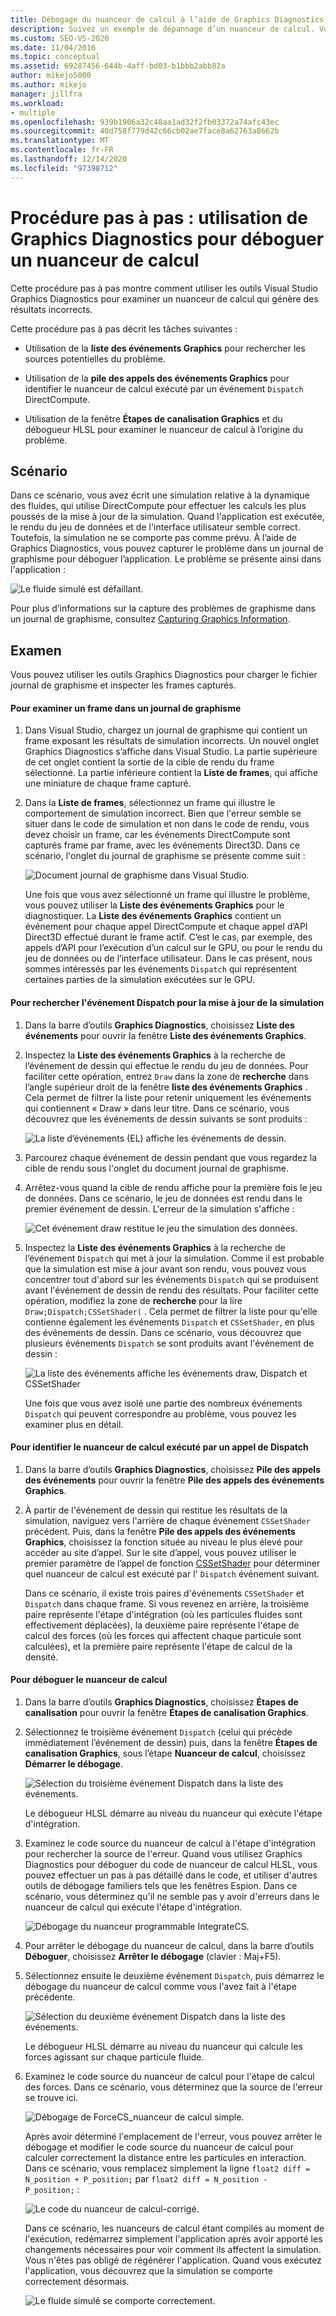 ```yaml
---
title: Débogage du nuanceur de calcul à l’aide de Graphics Diagnostics
description: Suivez un exemple de dépannage d’un nuanceur de calcul. Vous pouvez voir l’utilisation de la liste des événements Graphics, de la pile des appels des événements graphiques et des étapes de canalisation Graphics.
ms.custom: SEO-VS-2020
ms.date: 11/04/2016
ms.topic: conceptual
ms.assetid: 69287456-644b-4aff-bd03-b1bbb2abb82a
author: mikejo5000
ms.author: mikejo
manager: jillfra
ms.workload:
- multiple
ms.openlocfilehash: 939b1906a32c48aa1ad32f2fb03372a74afc43ec
ms.sourcegitcommit: 40d758f779d42c66cb02ae7face8a62763a8662b
ms.translationtype: MT
ms.contentlocale: fr-FR
ms.lasthandoff: 12/14/2020
ms.locfileid: "97398712"
---
```

# <a name="walkthrough-using-graphics-diagnostics-to-debug-a-compute-shader"></a>Procédure pas à pas : utilisation de Graphics Diagnostics pour déboguer un nuanceur de calcul
Cette procédure pas à pas montre comment utiliser les outils Visual Studio Graphics Diagnostics pour examiner un nuanceur de calcul qui génère des résultats incorrects.

 Cette procédure pas à pas décrit les tâches suivantes :

- Utilisation de la **liste des événements Graphics** pour rechercher les sources potentielles du problème.

- Utilisation de la **pile des appels des événements Graphics** pour identifier le nuanceur de calcul exécuté par un événement `Dispatch` DirectCompute.

- Utilisation de la fenêtre **Étapes de canalisation Graphics** et du débogueur HLSL pour examiner le nuanceur de calcul à l’origine du problème.

## <a name="scenario"></a>Scénario
 Dans ce scénario, vous avez écrit une simulation relative à la dynamique des fluides, qui utilise DirectCompute pour effectuer les calculs les plus poussés de la mise à jour de la simulation. Quand l'application est exécutée, le rendu du jeu de données et de l'interface utilisateur semble correct. Toutefois, la simulation ne se comporte pas comme prévu. À l’aide de Graphics Diagnostics, vous pouvez capturer le problème dans un journal de graphisme pour déboguer l’application. Le problème se présente ainsi dans l'application :

 ![Le fluide simulé est défaillant.](media/gfx_diag_demo_compute_shader_fluid_problem.png "gfx_diag_demo_compute_shader_fluid_problem")

 Pour plus d’informations sur la capture des problèmes de graphisme dans un journal de graphisme, consultez [Capturing Graphics Information](capturing-graphics-information.md).

## <a name="investigation"></a>Examen
 Vous pouvez utiliser les outils Graphics Diagnostics pour charger le fichier journal de graphisme et inspecter les frames capturés.

#### <a name="to-examine-a-frame-in-a-graphics-log"></a>Pour examiner un frame dans un journal de graphisme

1. Dans Visual Studio, chargez un journal de graphisme qui contient un frame exposant les résultats de simulation incorrects. Un nouvel onglet Graphics Diagnostics s’affiche dans Visual Studio. La partie supérieure de cet onglet contient la sortie de la cible de rendu du frame sélectionné. La partie inférieure contient la **Liste de frames**, qui affiche une miniature de chaque frame capturé.

2. Dans la **Liste de frames**, sélectionnez un frame qui illustre le comportement de simulation incorrect. Bien que l'erreur semble se situer dans le code de simulation et non dans le code de rendu, vous devez choisir un frame, car les événements DirectCompute sont capturés frame par frame, avec les événements Direct3D. Dans ce scénario, l'onglet du journal de graphisme se présente comme suit :

    ![Document journal de graphisme dans Visual Studio.](media/gfx_diag_demo_compute_shader_fluid_step_1.png "gfx_diag_demo_compute_shader_fluid_step_1")

   Une fois que vous avez sélectionné un frame qui illustre le problème, vous pouvez utiliser la **Liste des événements Graphics** pour le diagnostiquer. La **Liste des événements Graphics** contient un événement pour chaque appel DirectCompute et chaque appel d’API Direct3D effectué durant le frame actif. C’est le cas, par exemple, des appels d’API pour l’exécution d’un calcul sur le GPU, ou pour le rendu du jeu de données ou de l’interface utilisateur. Dans le cas présent, nous sommes intéressés par les événements `Dispatch` qui représentent certaines parties de la simulation exécutées sur le GPU.

#### <a name="to-find-the-dispatch-event-for-the-simulation-update"></a>Pour rechercher l'événement Dispatch pour la mise à jour de la simulation

1. Dans la barre d’outils **Graphics Diagnostics**, choisissez **Liste des événements** pour ouvrir la fenêtre **Liste des événements Graphics**.

2. Inspectez la **Liste des événements Graphics** à la recherche de l’événement de dessin qui effectue le rendu du jeu de données. Pour faciliter cette opération, entrez `Draw` dans la zone de **recherche** dans l’angle supérieur droit de la fenêtre **liste des événements Graphics** . Cela permet de filtrer la liste pour retenir uniquement les événements qui contiennent « Draw » dans leur titre. Dans ce scénario, vous découvrez que les événements de dessin suivants se sont produits :

    ![La liste d’événements &#40;EL&#41; affiche les événements de dessin.](media/gfx_diag_demo_compute_shader_fluid_step_2.png "gfx_diag_demo_compute_shader_fluid_step_2")

3. Parcourez chaque événement de dessin pendant que vous regardez la cible de rendu sous l'onglet du document journal de graphisme.

4. Arrêtez-vous quand la cible de rendu affiche pour la première fois le jeu de données. Dans ce scénario, le jeu de données est rendu dans le premier événement de dessin. L'erreur de la simulation s'affiche :

    ![Cet événement draw restitue le jeu the simulation des données.](media/gfx_diag_demo_compute_shader_fluid_step_3.png "gfx_diag_demo_compute_shader_fluid_step_3")

5. Inspectez la **Liste des événements Graphics** à la recherche de l’événement `Dispatch` qui met à jour la simulation. Comme il est probable que la simulation est mise à jour avant son rendu, vous pouvez vous concentrer tout d'abord sur les événements `Dispatch` qui se produisent avant l'événement de dessin de rendu des résultats. Pour faciliter cette opération, modifiez la zone de **recherche** pour la lire `Draw;Dispatch;CSSetShader(` . Cela permet de filtrer la liste pour qu'elle contienne également les événements `Dispatch` et `CSSetShader`, en plus des événements de dessin. Dans ce scénario, vous découvrez que plusieurs événements `Dispatch` se sont produits avant l'événement de dessin :

    ![La liste des événements affiche les événements draw, Dispatch et CSSetShader](media/gfx_diag_demo_compute_shader_fluid_step_4.png "gfx_diag_demo_compute_shader_fluid_step_4")

   Une fois que vous avez isolé une partie des nombreux événements `Dispatch` qui peuvent correspondre au problème, vous pouvez les examiner plus en détail.

#### <a name="to-determine-which-compute-shader-a-dispatch-call-executes"></a>Pour identifier le nuanceur de calcul exécuté par un appel de Dispatch

1. Dans la barre d’outils **Graphics Diagnostics**, choisissez **Pile des appels des événements** pour ouvrir la fenêtre **Pile des appels des événements Graphics**.

2. À partir de l'événement de dessin qui restitue les résultats de la simulation, naviguez vers l'arrière de chaque événement `CSSetShader` précédent. Puis, dans la fenêtre **Pile des appels des événements Graphics**, choisissez la fonction située au niveau le plus élevé pour accéder au site d’appel. Sur le site d’appel, vous pouvez utiliser le premier paramètre de l’appel de fonction [CSSetShader](/windows/desktop/api/d3d11/nf-d3d11-id3d11devicecontext-cssetshader) pour déterminer quel nuanceur de calcul est exécuté par l' `Dispatch` événement suivant.

   Dans ce scénario, il existe trois paires d'événements `CSSetShader` et `Dispatch` dans chaque frame. Si vous revenez en arrière, la troisième paire représente l'étape d'intégration (où les particules fluides sont effectivement déplacées), la deuxième paire représente l'étape de calcul des forces (où les forces qui affectent chaque particule sont calculées), et la première paire représente l'étape de calcul de la densité.

#### <a name="to-debug-the-compute-shader"></a>Pour déboguer le nuanceur de calcul

1. Dans la barre d’outils **Graphics Diagnostics**, choisissez **Étapes de canalisation** pour ouvrir la fenêtre **Étapes de canalisation Graphics**.

2. Sélectionnez le troisième événement `Dispatch` (celui qui précède immédiatement l’événement de dessin) puis, dans la fenêtre **Étapes de canalisation Graphics**, sous l’étape **Nuanceur de calcul**, choisissez **Démarrer le débogage**.

    ![Sélection du troisième événement Dispatch dans la liste des événements.](media/gfx_diag_demo_compute_shader_fluid_step_6.png "gfx_diag_demo_compute_shader_fluid_step_6")

    Le débogueur HLSL démarre au niveau du nuanceur qui exécute l'étape d'intégration.

3. Examinez le code source du nuanceur de calcul à l'étape d'intégration pour rechercher la source de l'erreur. Quand vous utilisez Graphics Diagnostics pour déboguer du code de nuanceur de calcul HLSL, vous pouvez effectuer un pas à pas détaillé dans le code, et utiliser d'autres outils de débogage familiers tels que les fenêtres Espion. Dans ce scénario, vous déterminez qu'il ne semble pas y avoir d'erreurs dans le nuanceur de calcul qui exécute l'étape d'intégration.

    ![Débogage du nuanceur programmable IntegrateCS.](media/gfx_diag_demo_compute_shader_fluid_step_7.png "gfx_diag_demo_compute_shader_fluid_step_7")

4. Pour arrêter le débogage du nuanceur de calcul, dans la barre d’outils **Déboguer**, choisissez **Arrêter le débogage** (clavier : Maj+F5).

5. Sélectionnez ensuite le deuxième événement `Dispatch`, puis démarrez le débogage du nuanceur de calcul comme vous l'avez fait à l'étape précédente.

    ![Sélection du deuxième événement Dispatch dans la liste des événements.](media/gfx_diag_demo_compute_shader_fluid_step_8.png "gfx_diag_demo_compute_shader_fluid_step_8")

    Le débogueur HLSL démarre au niveau du nuanceur qui calcule les forces agissant sur chaque particule fluide.

6. Examinez le code source du nuanceur de calcul pour l'étape de calcul des forces. Dans ce scénario, vous déterminez que la source de l'erreur se trouve ici.

    ![Débogage de ForceCS&#95;nuanceur de calcul simple.](media/gfx_diag_demo_compute_shader_fluid_step_9.png "gfx_diag_demo_compute_shader_fluid_step_9")

   Après avoir déterminé l'emplacement de l'erreur, vous pouvez arrêter le débogage et modifier le code source du nuanceur de calcul pour calculer correctement la distance entre les particules en interaction. Dans ce scénario, vous remplacez simplement la ligne `float2 diff = N_position + P_position;` par `float2 diff = N_position - P_position;` :

   ![Le code du nuanceur de calcul&#45;corrigé.](media/gfx_diag_demo_compute_shader_fluid_step_10.png "gfx_diag_demo_compute_shader_fluid_step_10")

   Dans ce scénario, les nuanceurs de calcul étant compilés au moment de l'exécution, redémarrez simplement l'application après avoir apporté les changements nécessaires pour voir comment ils affectent la simulation. Vous n'êtes pas obligé de régénérer l'application. Quand vous exécutez l'application, vous découvrez que la simulation se comporte correctement désormais.

   ![Le fluide simulé se comporte correctement.](media/gfx_diag_demo_compute_shader_fluid_resolution.png "gfx_diag_demo_compute_shader_fluid_resolution")